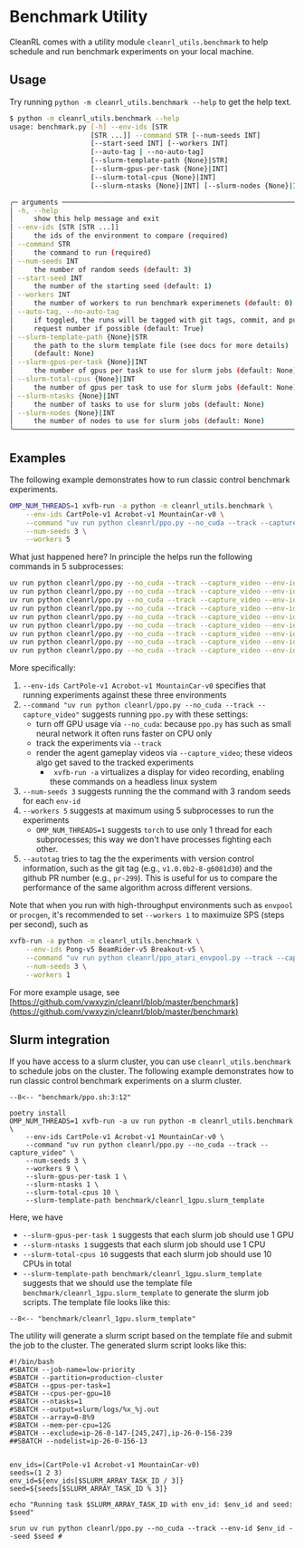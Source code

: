 # Benchmark Utility

CleanRL comes with a utility module `cleanrl_utils.benchmark` to help schedule and run benchmark experiments on your local machine.

## Usage

Try running `python -m cleanrl_utils.benchmark --help` to get the help text.

```bash
$ python -m cleanrl_utils.benchmark --help
usage: benchmark.py [-h] --env-ids [STR
                    [STR ...]] --command STR [--num-seeds INT]
                    [--start-seed INT] [--workers INT]
                    [--auto-tag | --no-auto-tag]
                    [--slurm-template-path {None}|STR]
                    [--slurm-gpus-per-task {None}|INT]
                    [--slurm-total-cpus {None}|INT]
                    [--slurm-ntasks {None}|INT] [--slurm-nodes {None}|INT]

╭─ arguments ──────────────────────────────────────────────────────────────╮
│ -h, --help                                                               │
│     show this help message and exit                                      │
│ --env-ids [STR [STR ...]]                                                │
│     the ids of the environment to compare (required)                     │
│ --command STR                                                            │
│     the command to run (required)                                        │
│ --num-seeds INT                                                          │
│     the number of random seeds (default: 3)                              │
│ --start-seed INT                                                         │
│     the number of the starting seed (default: 1)                         │
│ --workers INT                                                            │
│     the number of workers to run benchmark experimenets (default: 0)     │
│ --auto-tag, --no-auto-tag                                                │
│     if toggled, the runs will be tagged with git tags, commit, and pull  │
│     request number if possible (default: True)                           │
│ --slurm-template-path {None}|STR                                         │
│     the path to the slurm template file (see docs for more details)      │
│     (default: None)                                                      │
│ --slurm-gpus-per-task {None}|INT                                         │
│     the number of gpus per task to use for slurm jobs (default: None)    │
│ --slurm-total-cpus {None}|INT                                            │
│     the number of gpus per task to use for slurm jobs (default: None)    │
│ --slurm-ntasks {None}|INT                                                │
│     the number of tasks to use for slurm jobs (default: None)            │
│ --slurm-nodes {None}|INT                                                 │
│     the number of nodes to use for slurm jobs (default: None)            │
╰──────────────────────────────────────────────────────────────────────────╯
```

## Examples

The following example demonstrates how to run classic control benchmark experiments.

```bash
OMP_NUM_THREADS=1 xvfb-run -a python -m cleanrl_utils.benchmark \
    --env-ids CartPole-v1 Acrobot-v1 MountainCar-v0 \
    --command "uv run python cleanrl/ppo.py --no_cuda --track --capture_video" \
    --num-seeds 3 \
    --workers 5
```

What just happened here? In principle the helps run the following commands in 5 subprocesses:

```bash
uv run python cleanrl/ppo.py --no_cuda --track --capture_video --env-id CartPole-v1 --seed 1
uv run python cleanrl/ppo.py --no_cuda --track --capture_video --env-id Acrobot-v1 --seed 1
uv run python cleanrl/ppo.py --no_cuda --track --capture_video --env-id MountainCar-v0 --seed 1
uv run python cleanrl/ppo.py --no_cuda --track --capture_video --env-id CartPole-v1 --seed 2
uv run python cleanrl/ppo.py --no_cuda --track --capture_video --env-id Acrobot-v1 --seed 2
uv run python cleanrl/ppo.py --no_cuda --track --capture_video --env-id MountainCar-v0 --seed 2
uv run python cleanrl/ppo.py --no_cuda --track --capture_video --env-id CartPole-v1 --seed 3
uv run python cleanrl/ppo.py --no_cuda --track --capture_video --env-id Acrobot-v1 --seed 3
uv run python cleanrl/ppo.py --no_cuda --track --capture_video --env-id MountainCar-v0 --seed 3
```

More specifically:

1. `--env-ids CartPole-v1 Acrobot-v1 MountainCar-v0` specifies that running experiments against these three environments
1. `--command "uv run python cleanrl/ppo.py --no_cuda --track --capture_video"` suggests running `ppo.py` with these settings:
    * turn off GPU usage via `--no_cuda`: because `ppo.py` has such as small neural network it often runs faster on CPU only
    * track the experiments via `--track`
    * render the agent gameplay videos via `--capture_video`; these videos algo get saved to the tracked experiments
        * ` xvfb-run -a` virtualizes a display for video recording, enabling these commands on a headless linux system
1. `--num-seeds 3` suggests running the the command with 3 random seeds for each `env-id`
1. `--workers 5` suggests at maximum using 5 subprocesses to run the experiments
    * `OMP_NUM_THREADS=1` suggests `torch` to use only 1 thread for each subprocesses; this way we don't have processes fighting each other.
1. `--autotag` tries to tag the the experiments with version control information, such as the git tag (e.g., `v1.0.0b2-8-g6081d30`) and the github PR number (e.g., `pr-299`). This is useful for us to compare the performance of the same algorithm across different versions.


Note that when you run with high-throughput environments such as `envpool` or `procgen`, it's recommended to set `--workers 1` to maximuize SPS (steps per second), such as

```bash
xvfb-run -a python -m cleanrl_utils.benchmark \
    --env-ids Pong-v5 BeamRider-v5 Breakout-v5 \
    --command "uv run python cleanrl/ppo_atari_envpool.py --track --capture_video" \
    --num-seeds 3 \
    --workers 1
```

For more example usage, see [https://github.com/vwxyzjn/cleanrl/blob/master/benchmark](https://github.com/vwxyzjn/cleanrl/blob/master/benchmark)


## Slurm integration

If you have access to a slurm cluster, you can use `cleanrl_utils.benchmark` to schedule jobs on the cluster. The following example demonstrates how to run classic control benchmark experiments on a slurm cluster.

``` title="benchmark/ppo.sh" linenums="1"
--8<-- "benchmark/ppo.sh:3:12"
```

```
poetry install
OMP_NUM_THREADS=1 xvfb-run -a uv run python -m cleanrl_utils.benchmark \
    --env-ids CartPole-v1 Acrobot-v1 MountainCar-v0 \
    --command "uv run python cleanrl/ppo.py --no_cuda --track --capture_video" \
    --num-seeds 3 \
    --workers 9 \
    --slurm-gpus-per-task 1 \
    --slurm-ntasks 1 \
    --slurm-total-cpus 10 \
    --slurm-template-path benchmark/cleanrl_1gpu.slurm_template
```

Here, we have
* `--slurm-gpus-per-task 1` suggests that each slurm job should use 1 GPU
* `--slurm-ntasks 1` suggests that each slurm job should use 1 CPU
* `--slurm-total-cpus 10` suggests that each slurm job should use 10 CPUs in total
* `--slurm-template-path benchmark/cleanrl_1gpu.slurm_template` suggests that we should use the template file `benchmark/cleanrl_1gpu.slurm_template` to generate the slurm job scripts. The template file looks like this:

``` title="benchmark/cleanrl_1gpu.slurm_template" linenums="1"
--8<-- "benchmark/cleanrl_1gpu.slurm_template"
```

The utility will generate a slurm script based on the template file and submit the job to the cluster. The generated slurm script looks like this:

```
#!/bin/bash
#SBATCH --job-name=low-priority
#SBATCH --partition=production-cluster
#SBATCH --gpus-per-task=1
#SBATCH --cpus-per-gpu=10
#SBATCH --ntasks=1
#SBATCH --output=slurm/logs/%x_%j.out
#SBATCH --array=0-8%9
#SBATCH --mem-per-cpu=12G
#SBATCH --exclude=ip-26-0-147-[245,247],ip-26-0-156-239
##SBATCH --nodelist=ip-26-0-156-13


env_ids=(CartPole-v1 Acrobot-v1 MountainCar-v0)
seeds=(1 2 3)
env_id=${env_ids[$SLURM_ARRAY_TASK_ID / 3]}
seed=${seeds[$SLURM_ARRAY_TASK_ID % 3]}

echo "Running task $SLURM_ARRAY_TASK_ID with env_id: $env_id and seed: $seed"

srun uv run python cleanrl/ppo.py --no_cuda --track --env-id $env_id --seed $seed # 
```

